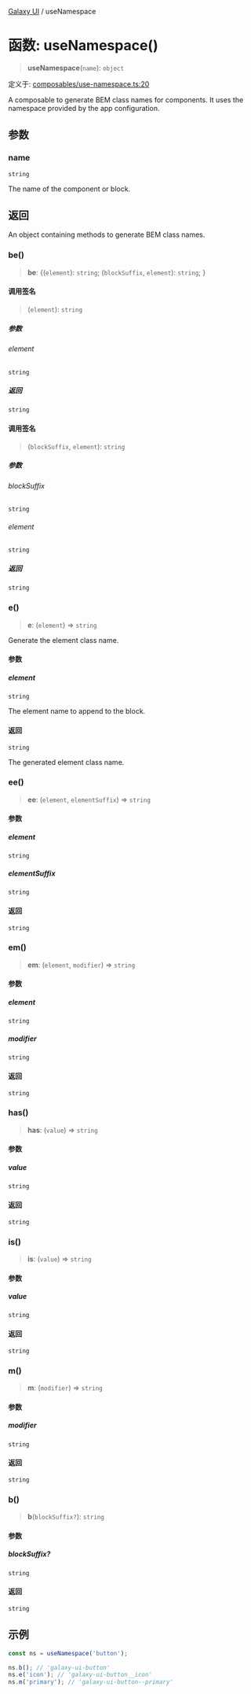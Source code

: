 [Galaxy UI](../index.md) / useNamespace

# 函数: useNamespace()

> **useNamespace**(`name`): `object`

定义于: [composables/use-namespace.ts:20](https://github.com/zhengxs2018/galaxy-vue/blob/18351a97cf2fa884bcabac6a998436dfdeb4a603/packages/galaxy-ui/src/composables/use-namespace.ts#L20)

A composable to generate BEM class names for components.
It uses the namespace provided by the app configuration.

## 参数

### name

`string`

The name of the component or block.

## 返回

An object containing methods to generate BEM class names.

### be()

> **be**: \{(`element`): `string`; (`blockSuffix`, `element`): `string`; \}

#### 调用签名

> (`element`): `string`

##### 参数

###### element

`string`

##### 返回

`string`

#### 调用签名

> (`blockSuffix`, `element`): `string`

##### 参数

###### blockSuffix

`string`

###### element

`string`

##### 返回

`string`

### e()

> **e**: (`element`) => `string`

Generate the element class name.

#### 参数

##### element

`string`

The element name to append to the block.

#### 返回

`string`

The generated element class name.

### ee()

> **ee**: (`element`, `elementSuffix`) => `string`

#### 参数

##### element

`string`

##### elementSuffix

`string`

#### 返回

`string`

### em()

> **em**: (`element`, `modifier`) => `string`

#### 参数

##### element

`string`

##### modifier

`string`

#### 返回

`string`

### has()

> **has**: (`value`) => `string`

#### 参数

##### value

`string`

#### 返回

`string`

### is()

> **is**: (`value`) => `string`

#### 参数

##### value

`string`

#### 返回

`string`

### m()

> **m**: (`modifier`) => `string`

#### 参数

##### modifier

`string`

#### 返回

`string`

### b()

> **b**(`blockSuffix?`): `string`

#### 参数

##### blockSuffix?

`string`

#### 返回

`string`

## 示例

```ts
const ns = useNamespace('button');

ns.b(); // 'galaxy-ui-button'
ns.e('icon'); // 'galaxy-ui-button__icon'
ns.m('primary'); // 'galaxy-ui-button--primary'
```
